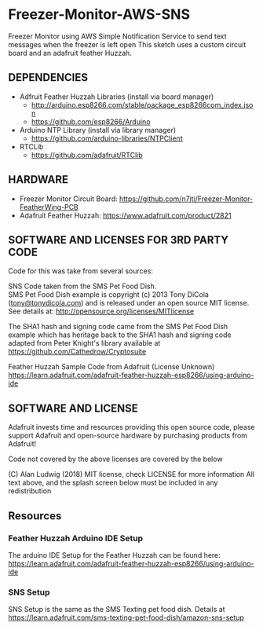 # Freezer-Monitor-AWS-SNS
Freezer Monitor using AWS Simple Notification Service to send text messages when the freezer is left open
This sketch uses a custom circuit board and an adafruit
  feather Huzzah.

## DEPENDENCIES 
- Adfruit Feather Huzzah Libraries (install via board manager) 
    - http://arduino.esp8266.com/stable/package_esp8266com_index.json
    - https://github.com/esp8266/Arduino
 - Arduino NTP Library (install via library manager) 
    - https://github.com/arduino-libraries/NTPClient
-  RTCLib 
    - https://github.com/adafruit/RTClib
  
## HARDWARE
- Freezer Monitor Circuit Board: https://github.com/n7jti/Freezer-Monitor-FeatherWing-PCB
- Adafruit Feather Huzzah: https://www.adafruit.com/product/2821

## SOFTWARE AND LICENSES FOR 3RD PARTY CODE 
Code for this was take from several sources:

SNS Code taken from the SMS Pet Food Dish.  
SMS Pet Food Dish example is copyright (c) 2013 Tony DiCola (tony@tonydicola.com)
and is released under an open source MIT license.  See details at:
http://opensource.org/licenses/MITlicense

The SHA1 hash and signing code came from the SMS Pet Food Dish example which
has heritage back to the SHA1 hash and signing code adapted from Peter Knight's 
library available at https://github.com/Cathedrow/Cryptosuite  

Feather Huzzah Sample Code from Adafruit (License Unknown)
https://learn.adafruit.com/adafruit-feather-huzzah-esp8266/using-arduino-ide

## SOFTWARE AND LICENSE
Adafruit invests time and resources providing this open source code,
please support Adafruit and open-source hardware by purchasing
products from Adafruit!

Code not covered by the above licenses are covered by the below

(C) Alan Ludwig (2018)
MIT license, check LICENSE for more information
All text above, and the splash screen below must be included in
any redistribution

## Resources

### Feather Huzzah Arduino IDE Setup
The arduino IDE Setup for the Feather Huzzah can be found here: https://learn.adafruit.com/adafruit-feather-huzzah-esp8266/using-arduino-ide

### SNS Setup
SNS Setup is the same as the SMS Texting pet food dish.  Details at https://learn.adafruit.com/sms-texting-pet-food-dish/amazon-sns-setup
  
